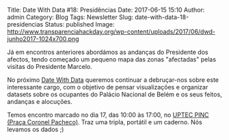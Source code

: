 Title: Date With Data #18: Presidências
Date: 2017-06-15 15:10
Author: admin
Category: Blog
Tags: Newsletter
Slug: date-with-data-18-presidencias
Status: published
Image: http://www.transparenciahackday.org/wp-content/uploads/2017/06/dwd-junho2017-1024x700.png

Já em encontros anteriores abordámos as andanças do Presidente dos afectos, tendo começado um pequeno mapa das zonas "afectadas" pelas visitas do Presidente Marcelo.

No próximo [Date With Data](http://datewithdata.pt/) queremos continuar a debruçar-nos sobre este interessante cargo, com o objetivo de pensar visualizações e organizar datasets sobre os ocupantes do Palácio Nacional de Belém e os seus feitos, andanças e alocuções.

Temos encontro marcado no dia 17, das 10:00 às 17:00, no [UPTEC PINC (Praça Coronel Pacheco)](http://www.openstreetmap.org/?mlat=41.15137&mlon=-8.61555#map=19/41.15138/-8.61555). Traz uma tripla, portátil e um caderno. Nós levamos os dados ;)
